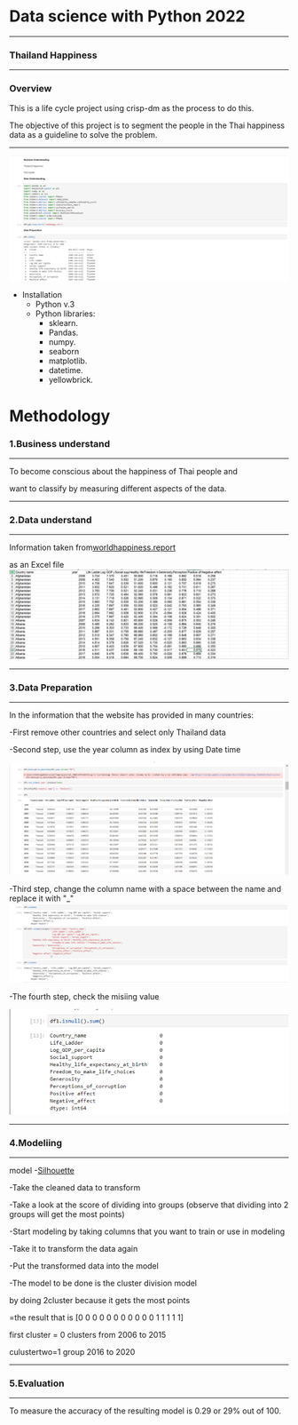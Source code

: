 # Data science with Python 2022
------
### Thailand Happiness
-----

### Overview

This is a life cycle project using crisp-dm as the process to do this.

The objective of this project is to segment the people in the Thai happiness data as a guideline to solve the problem.

-----
![Alt text](https://github.com/langsari/data-science-with-python-2022/blob/Fadlaan_dtscience2022/life%20-%20cycle/image/1.png?raw=true)



* Installation
    * Python v.3
    * Python libraries:
        * sklearn.
        * Pandas.
        * numpy.
        * seaborn
        * matplotlib.
        * datetime.
        * yellowbrick.

# Methodology

### 1.Business understand
------
To become conscious about the happiness of Thai people and 

want to classify by measuring different aspects of the data.

-----
### 2.Data understand
------
Information taken from[worldhappiness.report]( https://worldhappiness.report/ed/2021/#appendices-and-data )

as an Excel file
![Alt text](https://github.com/langsari/data-science-with-python-2022/blob/Fadlaan_dtscience2022/life%20-%20cycle/image/2.png?raw=true)


-----
### 3.Data Preparation
------
In the information that the website has provided in many countries:

-First remove other countries and select only Thailand data

-Second step, use the year column as index by using Date time

![Alt text](https://github.com/langsari/data-science-with-python-2022/blob/Fadlaan_dtscience2022/life%20-%20cycle/image/3..png?raw=true)

-Third step, change the column name with a space between the name and replace it with "_"
![Alt text](https://github.com/langsari/data-science-with-python-2022/blob/Fadlaan_dtscience2022/life%20-%20cycle/image/4.png?raw=true)

-The fourth step, check the misiing value

![Alt text](https://github.com/langsari/data-science-with-python-2022/blob/Fadlaan_dtscience2022/life%20-%20cycle/image/5.png?raw=true)


-----
### 4.Modeliing
-----
model
 -[Silhouette](https://www.tutorialspoint.com/machine_learning_with_python/machine_learning_with_python_analysis_of_silhouette_score.htm)

-Take the cleaned data to transform

-Take a look at the score of dividing into groups (observe that dividing into 2 groups will get the most points)

-Start modeling by taking columns that you want to train or use in modeling

-Take it to transform the data again

-Put the transformed data into the model

-The model to be done is the cluster division model

  by doing 2cluster because it gets the most points

=the result that is [0 0 0 0 0 0 0 0 0 0 0 1 1 1 1 1]

first cluster = 0 clusters from 2006 to 2015

culustertwo=1 group 2016 to 2020

----
### 5.Evaluation
----
To measure the accuracy of the resulting model is 0.29 or 29% out of 100.














